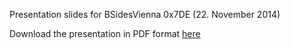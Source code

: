 Presentation slides for BSidesVienna 0x7DE (22. November 2014)

Download the presentation in PDF format [here]

[here]: https://github.com/reox/bsidesvienna0x7de/blob/master/bsides.slides-beamer.pdf

